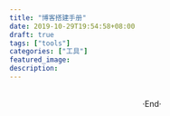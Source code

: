 ```yaml
---
title: "博客搭建手册"
date: 2019-10-29T19:54:58+08:00
draft: true
tags: ["tools"]
categories: ["工具"]
featured_image: 
description: 
---
```


<br>

<center>  ·End·  </center>